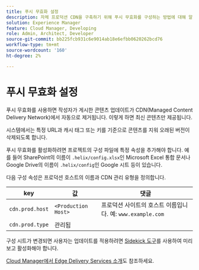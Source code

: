 ```yaml
---
title: 푸시 무효화 설정
description: 자체 프로덕션 CDN을 구축하기 위해 푸시 무효화를 구성하는 방법에 대해 알아봅니다.
solution: Experience Manager
feature: Cloud Manager, Developing
role: Admin, Architect, Developer
source-git-commit: bb225fcb931c6e9014ab18e6efbb0620262bcd76
workflow-type: tm+mt
source-wordcount: '160'
ht-degree: 2%

---
```


# 푸시 무효화 설정

푸시 무효화를 사용하면 작성자가 게시한 콘텐츠 업데이트가 CDN(Managed Content Delivery Network)에서 자동으로 제거됩니다. 이렇게 하면 최신 콘텐츠만 제공됩니다.

시스템에서는 특정 URL과 캐시 태그 또는 키를 기준으로 콘텐츠를 지워 오래된 버전이 삭제되도록 합니다.

푸시 무효화를 활성화하려면 프로젝트의 구성 파일에 특정 속성을 추가해야 합니다. 예를 들어 SharePoint의 이름이 `.helix/config.xlsx`인 Microsoft Excel 통합 문서나 Google Drive의 이름이 `.helix/config`인 Google 시트 등이 있습니다.

다음 구성 속성은 프로덕션 호스트의 이름과 CDN 관리 유형을 정의합니다.

| key | 값 | 댓글 |
| --- | --- | --- |
| `cdn.prod.host` | `<Production Host>` | 프로덕션 사이트의 호스트 이름입니다. 예: `www.example.com` |
| `cdn.prod.type` | 관리됨 |   |

구성 시트가 변경되면 사용자는 업데이트를 적용하려면 [Sidekick 도구](/help/edge/docs/sidekick.md)를 사용하여 미리 보고 활성화해야 합니다.

[Cloud Manager에서 Edge Delivery Services 소개](/help/implementing/cloud-manager/edge-delivery/introduction-to-edge-delivery-services.md#ed-todo-list)도 참조하세요.
